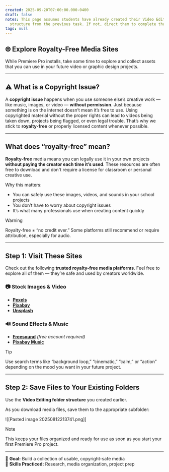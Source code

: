 ```yaml
---
created: 2025-09-20T07:00:00.000-0400
draft: false
notes: This page assumes students have already created their Video Editing folder
  structure from the previous task. If not, direct them to complete that first.
tags: null
---
```


## 🌐 Explore Royalty-Free Media Sites

While Premiere Pro installs, take some time to explore and collect assets that you can use in your future video or graphic design projects.

---
## ⚠️ What is a Copyright Issue?

A **copyright issue** happens when you use someone else’s creative work — like music, images, or video — **without permission**. Just because something is on the internet doesn’t mean it’s free to use. Using copyrighted material without the proper rights can lead to videos being taken down, projects being flagged, or even legal trouble. That’s why we stick to **royalty-free** or properly licensed content whenever possible.

---

## What does “royalty-free” mean?

**Royalty-free** media means you can legally use it in your own projects **without paying the creator each time it’s used**. These resources are often free to download and don't require a license for classroom or personal creative use.

Why this matters:
- You can safely use these images, videos, and sounds in your school projects  
- You don’t have to worry about copyright issues  
- It’s what many professionals use when creating content quickly

> [!WARNING]
> Royalty-free ≠ “no credit ever.” Some platforms still recommend or require attribution, especially for audio.

---

## Step 1: Visit These Sites

Check out the following **trusted royalty-free media platforms**. Feel free to explore all of them — they’re safe and used by creators worldwide.

### 📷 Stock Images & Video
- [**Pexels**](https://www.pexels.com)  
- [**Pixabay**](https://pixabay.com)  
- [**Unsplash**](https://unsplash.com)

### 🔊 Sound Effects & Music
- [**Freesound**](https://freesound.org) *(free account required)*  
- [**Pixabay Music**](https://pixabay.com/music/)  

> [!TIP]
> Use search terms like “background loop,” “cinematic,” “calm,” or “action” depending on the mood you want in your future project.

---

## Step 2: Save Files to Your Existing Folders

Use the **Video Editing folder structure** you created earlier.

As you download media files, save them to the appropriate subfolder:

![[Pasted image 20250812213741.png]]

> [!NOTE]
> This keeps your files organized and ready for use as soon as you start your first Premiere Pro project.

---

🎯 **Goal:** Build a collection of usable, copyright-safe media  
🧠 **Skills Practiced:** Research, media organization, project prep